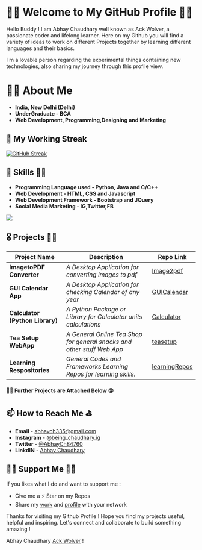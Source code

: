 # 🙏🏻 Welcome to My GitHub Profile 🖐🏻

Hello Buddy ! I am Abhay Chaudhary well known as Ack Wolver, a passionate coder and lifelong learner. Here on my Github you will find a variety of ideas to work on different Projects together by learning different languages and their basics. 

I m a lovable person regarding the experimental things containing new technologies, also sharing my journey through this profile view.

# 👦🏻 About Me 

- **India, New Delhi (Delhi)**
- **UnderGraduate - BCA**
- **Web Development, Programming,Designing and Marketing**

## 🚀 My Working Streak

[![GitHub Streak](https://github-readme-streak-stats.herokuapp.com?user=ackwolver335&theme=dark&hide_border=true&background=0D1117&stroke=FFFFFF)](https://git.io/streak-stats)

## 🥇 Skills 🤝🏼

- **Programming Language used - Python, Java and C/C++**
- **Web Development - HTML, CSS and Javascript**
- **Web Development Framework - Bootstrap and JQuery**
- **Social Media Marketing - IG,Twitter,FB**

![](http://github-profile-summary-cards.vercel.app/api/cards/profile-details?username=ackwolver335&theme=dark)

## 🎖️ Projects 💪🏻

| **Project Name** | **Description** | **Repo Link** |
| ---------------- | --------------- | ------------- |
| **ImagetoPDF Converter** | *A Desktop Application for converting images to pdf* | [Image2pdf](https://github.com/ackwolver335/Image2pdf-GUI) |
| **GUI Calendar App** | *A Desktop Application for checking Calendar of any year* | [GUICalendar](https://github.com/ackwolver335/GUI-Calendar) |
| **Calculator (Python Library)** | *A Python Package or Library for Calculator units calculations* | [Calculator](https://github.com/ackwolver335/Calculator) |
| **Tea Setup WebApp** | *A General Online Tea Shop for general snacks and other stuff Web App* | [teasetup](https://github.com/ackwolver335/teasetup.gd) |
| **Learning Respositories** | *General Codes and Frameworks Learning Repos for learning skills.* | [learningRepos](https://github.com/stars/ackwolver335/lists/learning-resources) |

#### ✌🏻 Further Projects are Attached Below 🙃

## 📫 How to Reach Me ⛳

- **Email** - abhaych335@gmail.com
- **Instagram** - [@being_chaudhary.ig](https://www.instagram.com/being_chaudhary.ig/)
- **Twitter** - [@AbhayCh84760](https://x.com/AbhayCh84760)
- **LinkdIN** - [Abhay Chaudhary](https://www.linkedin.com/in/abhay-chaudhary-a6bb7b260)

## 🙏🏻 Support Me ✍🏻

If you likes what I do and want to support me :

- Give me a ⚡️ Star on my Repos
- Share my [work](https://github.com/ackwolver335?tab=repositories) and [profile](https://github.com/ackwolver335) with your network

Thanks for visiting my Github Profile ! Hope you find my projects useful, helpful and inspiring. Let's connect and collaborate to build something amazing !

Abhay Chaudhary [Ack Wolver](https://github.com/ackwolver335/ackwolver335) !

